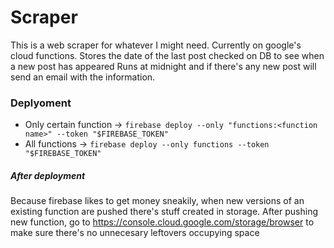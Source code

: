 # Scraper

This is a web scraper for whatever I might need. Currently on google's cloud functions. Stores the date of the last post checked on DB to see when a new post has appeared
Runs at midnight and if there's any new post will send an email with the information.

### Deplyoment

- Only certain function -> `firebase deploy --only "functions:<function name>" --token "$FIREBASE_TOKEN"`
- All functions -> `firebase deploy --only functions --token "$FIREBASE_TOKEN"`

##### After deployment

Because firebase likes to get money sneakily, when new versions of an existing function are pushed there's stuff created in storage. After pushing new function, go to https://console.cloud.google.com/storage/browser to make sure there's no unnecesary leftovers occupying space
